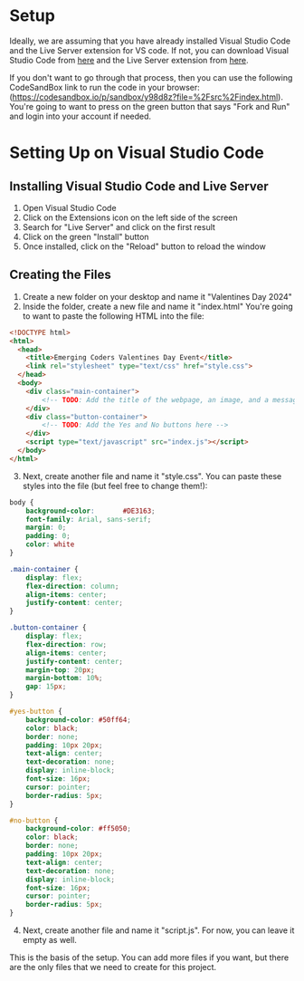 # Setup

Ideally, we are assuming that you have already installed Visual Studio Code and the Live Server extension for VS code. If not, you can download Visual Studio Code from [here](https://code.visualstudio.com/download) and the Live Server extension from [here](https://marketplace.visualstudio.com/items?itemName=ritwickdey.LiveServer).

If you don't want to go through that process, then you can use the following CodeSandBox link to run the code in your browser: (https://codesandbox.io/p/sandbox/y98d8z?file=%2Fsrc%2Findex.html). You're going to want to press on the green button that says "Fork and Run" and login into your account if needed. 

# Setting Up on Visual Studio Code

## Installing Visual Studio Code and Live Server
1. Open Visual Studio Code
2. Click on the Extensions icon on the left side of the screen
3. Search for "Live Server" and click on the first result
4. Click on the green "Install" button
5. Once installed, click on the "Reload" button to reload the window

## Creating the Files
1. Create a new folder on your desktop and name it "Valentines Day 2024"
2. Inside the folder, create a new file and name it "index.html" You're going to want to paste the following HTML into the file:
```html
<!DOCTYPE html>
<html>
  <head>
    <title>Emerging Coders Valentines Day Event</title>
    <link rel="stylesheet" type="text/css" href="style.css">
  </head>
  <body>
    <div class="main-container">
        <!-- TODO: Add the title of the webpage, an image, and a message here -->
    </div>
    <div class="button-container">
        <!-- TODO: Add the Yes and No buttons here -->
    </div>
    <script type="text/javascript" src="index.js"></script>
  </body>
</html>
```
3. Next, create another file and name it "style.css". You can paste these styles into the file (but feel free to change them!): 
```css
body {
    background-color: 		#DE3163;
    font-family: Arial, sans-serif;
    margin: 0;
    padding: 0;
    color: white
}

.main-container {
    display: flex;
    flex-direction: column;
    align-items: center;
    justify-content: center;
}

.button-container {
    display: flex;
    flex-direction: row;
    align-items: center;
    justify-content: center;
    margin-top: 20px;
    margin-bottom: 10%;
    gap: 15px;
}

#yes-button {
    background-color: #50ff64;
    color: black;
    border: none;
    padding: 10px 20px;
    text-align: center;
    text-decoration: none;
    display: inline-block;
    font-size: 16px;
    cursor: pointer;
    border-radius: 5px;
}

#no-button {
    background-color: #ff5050;
    color: black;
    border: none;
    padding: 10px 20px;
    text-align: center;
    text-decoration: none;
    display: inline-block;
    font-size: 16px;
    cursor: pointer;
    border-radius: 5px;
}
```


4. Next, create another file and name it "script.js". For now, you can leave it empty as well. 

This is the basis of the setup. You can add more files if you want, but there are the only files that we need to create for this project. 